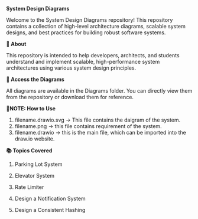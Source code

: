 **System Design Diagrams**

Welcome to the System Design Diagrams repository! This repository contains a collection of high-level architecture diagrams, scalable system designs, and best practices for building robust software systems.

**📌 About**

This repository is intended to help developers, architects, and students understand and implement scalable, high-performance system architectures using various system design principles.

**🔗 Access the Diagrams**

All diagrams are available in the Diagrams folder. You can directly view them from the repository or download them for reference.

**📌NOTE: How to Use**
1. filename.drawio.svg -> This file contains the daigram of the system.
2. filename.png -> this file contains requirement of the system.
3. filename.drawio -> this is the main file, which can be imported into the draw.io website.


**📚 Topics Covered**

1. Parking Lot System

2. Elevator System

3. Rate Limiter

4. Design a Notification System

5. Design a Consistent Hashing



